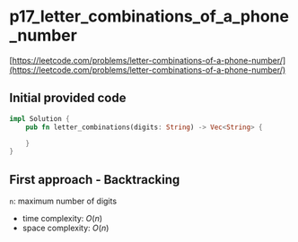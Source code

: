 # p17_letter_combinations_of_a_phone_number

[https://leetcode.com/problems/letter-combinations-of-a-phone-number/](https://leetcode.com/problems/letter-combinations-of-a-phone-number/)

## Initial provided code

```Rust
impl Solution {
    pub fn letter_combinations(digits: String) -> Vec<String> {

    }
}
```

## First approach - Backtracking

`n`: maximum number of digits

- time complexity: $O(n)$
- space complexity: $O(n)$
